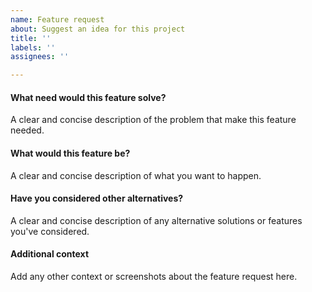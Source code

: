 ```yaml
---
name: Feature request
about: Suggest an idea for this project
title: ''
labels: ''
assignees: ''

---
```


#### What need would this feature solve?

A clear and concise description of the problem that make this feature needed.

#### What would this feature be?

A clear and concise description of what you want to happen.

#### Have you considered other alternatives?

A clear and concise description of any alternative solutions or features you've considered.

#### Additional context

Add any other context or screenshots about the feature request here.
